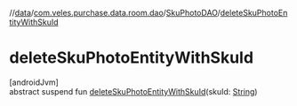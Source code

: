 //[data](../../../index.md)/[com.veles.purchase.data.room.dao](../index.md)/[SkuPhotoDAO](index.md)/[deleteSkuPhotoEntityWithSkuId](delete-sku-photo-entity-with-sku-id.md)

# deleteSkuPhotoEntityWithSkuId

[androidJvm]\
abstract suspend fun [deleteSkuPhotoEntityWithSkuId](delete-sku-photo-entity-with-sku-id.md)(skuId: [String](https://kotlinlang.org/api/latest/jvm/stdlib/kotlin/-string/index.html))
